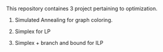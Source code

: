 This repository containes 3 project pertaining to optimization.

1. Simulated Annealing for graph coloring.

2. Simplex for LP

3. Simplex + branch and bound for ILP
